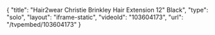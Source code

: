 {
    "title": "Hair2wear Christie Brinkley Hair Extension  12\" Black",
    "type": "solo",
    "layout": "iframe-static",
    "videoId": "103604173",
    "url": "\/tvpembed\/103604173"
}